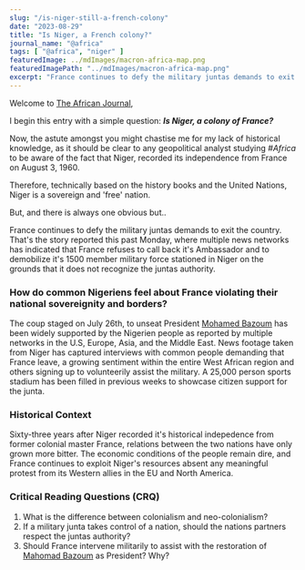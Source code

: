 ```yaml
---
slug: "/is-niger-still-a-french-colony"
date: "2023-08-29"
title: "Is Niger, a French colony?"
journal_name: "@africa"
tags: [ "@africa", "niger" ]
featuredImage: ../mdImages/macron-africa-map.png
featuredImagePath: "../mdImages/macron-africa-map.png"
excerpt: "France continues to defy the military juntas demands to exit the country. That's the story reported this past Monday, where multiple news networks has indicated that France refuses to call back it's Ambassador and to demobilize it's 1500 member military force stationed in Niger on the grounds that it does not recognize the juntas authority."
---
```


Welcome to [The African Journal][TAJ],



I begin this entry with a simple question: ***Is Niger, a colony of France?*** 


Now, the astute amongst you might chastise me for my lack of historical knowledge, as it should be clear to any geopolitical analyst studying *#Africa* to be aware of the fact that Niger, recorded its independence from France on August 3, 1960. 

Therefore, technically based on the history books and the United Nations, Niger is a sovereign and 'free' nation.

But, and there is always one obvious but..


France continues to defy the military juntas demands to exit the country. That's the story reported this past Monday, where multiple news networks has indicated that France refuses to call back it's Ambassador and to demobilize it's 1500 member military force stationed in Niger on the grounds that it does not recognize the juntas authority.  




<!-- Is France violating the territorial sovereignity of Niger by refusing to leave the country under the military orders of those have assumed power? does it matter what the Nigeriens themselves think? -->


### How do common Nigeriens feel about France violating their national sovereignity and borders?
The coup staged on July 26th, to unseat President <ins>Mohamed Bazoum</ins> has been widely supported by the Nigerien people as reported by multiple networks in the U.S, Europe, Asia, and the Middle East. News footage taken from Niger has captured interviews with common people demanding that France leave, a growing sentiment within the entire West African region and others signing up to volunteerily assist the military. A 25,000 person sports stadium has been filled in previous weeks to showcase citizen support for the junta. 


### Historical Context
Sixty-three years after Niger recorded it's historical indepedence from former colonial master France, relations between the two nations have only grown more bitter. The economic conditions of the people remain dire, and France continues to exploit Niger's resources absent any meaningful protest from its Western allies in the EU and North America.  
<!-- ### Recap -->

<!-- ### Editors Critical Analysis (ECA) -->

### Critical Reading Questions (CRQ)

1. What is the difference between colonialism and neo-colonialism?
2. If a military junta takes control of a nation, should the nations partners respect the juntas authority?
3. Should France intervene militarily to assist with the restoration of <ins>Mahomad Bazoum</ins> as President? Why?

<!-- ### Essay Prompts -->



<!-- ### Sources -->




[TAJ]: https://www.esy.com/@africa
[France24]: https://www.france24.com/en/africa/20230828-french-ambassador-will-stay-in-niger-despite-junta-ultimatum-says-macron